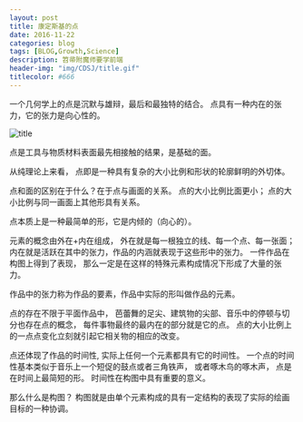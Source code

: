 ```yaml
---
layout: post
title: 康定斯基的点
date: 2016-11-22
categories: blog
tags: [BLOG,Growth,Science]
description: 笤帚附魔师要学前端
header-img: "img/CDSJ/title.gif"
titlecolor: #666
---
```


一个几何学上的点是沉默与雄辩，最后和最独特的结合。
点具有一种内在的张力，它的张力是向心性的。

![title](../../../../../img/CDSJ/title.gif)

点是工具与物质材料表面最先相接触的结果，是基础的面。

从纯理论上来看，
点即是一种具有复杂的大小比例和形状的轮廓鲜明的外切体。

点和面的区别在于什么？在于点与画面的关系。
点的大小比例比面更小；
点的大小比例与同一画面上其他形具有关系。

点本质上是一种最简单的形，它是内倾的（向心的）。

元素的概念由外在+内在组成，
外在就是每一根独立的线、每一个点、每一张面；
内在就是活跃在其中的张力，作品的内涵就表现于这些形中的张力。
一件作品在构图上得到了表现，
那么一定是在这样的特殊元素构成情况下形成了大量的张力。

作品中的张力称为作品的要素，作品中实际的形叫做作品的元素。

点的存在不限于平面作品中，
芭蕾舞的足尖、建筑物的尖部、音乐中的停顿与切分也存在点的概念，
每件事物最终的最内在的部分就是它的点。
点的大小比例上的一点点变化立刻就引起它相关物的相应的改变。

点还体现了作品的时间性,
实际上任何一个元素都具有它的时间性。
一个点的时间性基本类似于音乐上一个短促的鼓点或者三角铁声，
或者啄木鸟的啄木声，
点是在时间上最简短的形。
时间性在构图中具有重要的意义。

那么什么是构图？
构图就是由单个元素构成的具有一定结构的表现了实际的绘画目标的一种协调。